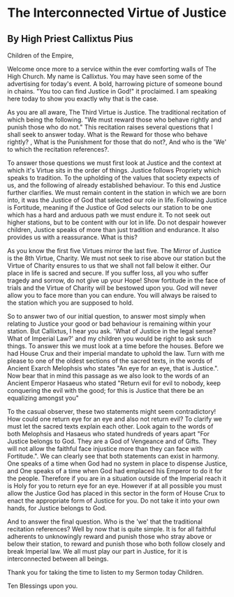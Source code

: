 # The Interconnected Virtue of Justice
## By High Priest Callixtus Pius

Children of the Empire, 

Welcome once more to a service within the ever comforting walls of The High Church. My name is Callixtus. You may have seen some of the advertising for today's event. A bold, harrowing picture of someone bound in chains. "You too can find Justice in God!" it proclaimed. I am speaking here today to show you exactly why that is the case. 

As you are all aware, The Third Virtue is Justice. The traditional recitation of which being the following. "We must reward those who behave rightly and punish those who do not."
This recitation raises several questions that I shall seek to answer today. What is the Reward for those who behave rightly? , What is the Punishment for those that do not?, And who is the 'We' to which the recitation references?.   

To answer those questions we must first look at Justice and the context at which it's Virtue sits in the order of things. Justice follows Propriety which speaks to tradition. To the upholding of the values that society expects of us, and the following of already established behaviour. To this end Justice further clarifies. We must remain content in the station in which we are born into, it was the Justice of God that selected our role in life. Following Justice is Fortitude, meaning if the Justice of God selects our station to be one which has a hard and arduous path we must endure it. To not seek out higher stations, but to be content with our lot in life. Do not despair however children, Justice speaks of more than just tradition and endurance. It also provides us with a reassurance. What is this? 

As you know the first five Virtues mirror the last five. The Mirror of Justice is the 8th Virtue, Charity.  We must not seek to rise above our station but the Virtue of Charity ensures to us that we shall not fall below it either. Our place in life is sacred and secure. If you suffer loss, all you who suffer tragedy and sorrow, do not give up your Hope! Show fortitude in the face of trials and the Virtue of Charity will be bestowed upon you. God will never allow you to face more than you can endure. You will always be raised to the station which you are supposed to hold.

So to answer two of our initial question, to answer most simply when relating to Justice your good or bad behaviour is remaining within your station. But Callixtus, I hear you ask. 'What of Justice in the legal sense? What of Imperial Law?' and my children you would be right to ask such things. To answer this we must look at a time before the houses. Before we had House Crux and their imperial mandate to uphold the law. Turn with me please to one of the oldest sections of the sacred texts, in the words of Ancient Exarch Melophsis who states "An eye for an eye, that is Justice.". Now bear that in mind this passage as we also look to the words of an Ancient Emperor Hasaeus who stated "Return evil for evil to nobody, keep conquering the evil with the good; for this is Justice that there be an equalizing amongst you"  

To the casual observer, these two statements might seem contradictory! How could one return eye for an eye and also not return evil? To clarify we must let the sacred texts explain each other. Look again to the words of both Melophsis and Hasaeus who stated hundreds of years apart "For Justice belongs to God. They are a God of Vengeance and of Gifts. They will not allow the faithful face injustice more than they can face with Fortitude.". We can clearly see that both statements can exist in harmony. One speaks of a time when God had no system in place to dispense Justice, and One speaks of a time when God had emplaced his Emperor to do it for the people. Therefore if you are in a situation outside of the Imperial reach it is Holy for you to return eye for an eye. However if at all possible you must allow the Justice God has placed in this sector in the form of House Crux to enact the appropriate form of Justice for you. Do not take it into your own hands, for Justice belongs to God. 

And to answer the final question. Who is the 'we' that the traditional recitation references? Well by now that is quite simple. It is for all faithful adherents to unknowingly reward and punish those who stray above or below their station, to reward and punish those who both follow closely and break Imperial law. We all must play our part in Justice, for it is interconnected between all beings. 

Thank you for taking the time to listen to my Sermon today Children. 

Ten Blessings upon you. 

